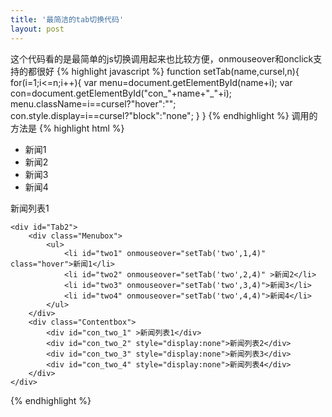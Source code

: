 ```yaml
---
title: '最简洁的tab切换代码'
layout: post
---
```

这个代码看的是最简单的js切换调用起来也比较方便，onmouseover和onclick支持的都很好
{% highlight javascript %}
	function setTab(name,cursel,n){ 
		for(i=1;i<=n;i++){ 
			var menu=document.getElementById(name+i); 
			var con=document.getElementById("con_"+name+"_"+i); 
			menu.className=i==cursel?"hover":""; 
			con.style.display=i==cursel?"block":"none"; 
		} 
	}
{% endhighlight %}
调用的方法是
{% highlight html %}
	<div id="Tab1"> 
		<div class="Menubox"> 
			<ul> 
				<li id="one1" onclick="setTab('one',1,4)" class="hover">新闻1</li> 
				<li id="one2" onclick="setTab('one',2,4)" >新闻2</li> 
				<li id="one3" onclick="setTab('one',3,4)">新闻3</li> 
				<li id="one4" onclick="setTab('one',4,4)">新闻4</li> 
			</ul> 
		</div> 
		<div class="Contentbox"> 
			<div id="con_one_1" class="hover">新闻列表1</div> 
			<div id="con_one_2" style="display:none">新闻列表2</div> 
			<div id="con_one_3" style="display:none">新闻列表3</div> 
			<div id="con_one_4" style="display:none">新闻列表4</div> 
		</div> 
	</div> 

	<div id="Tab2"> 
		<div class="Menubox"> 
			<ul> 
				<li id="two1" onmouseover="setTab('two',1,4)" class="hover">新闻1</li> 
				<li id="two2" onmouseover="setTab('two',2,4)" >新闻2</li> 
				<li id="two3" onmouseover="setTab('two',3,4)">新闻3</li> 
				<li id="two4" onmouseover="setTab('two',4,4)">新闻4</li> 
			</ul> 
		</div> 
		<div class="Contentbox"> 
			<div id="con_two_1" >新闻列表1</div> 
			<div id="con_two_2" style="display:none">新闻列表2</div> 
			<div id="con_two_3" style="display:none">新闻列表3</div> 
			<div id="con_two_4" style="display:none">新闻列表4</div> 
		</div> 
	</div> 
{% endhighlight %}
